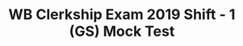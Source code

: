 ---
title: "WB Clerkship Exam 2019 Shift - 1 (GS) Mock Test"
subject: "WB Clerkship"
topic: "General Studies(40 Questions)"
questions:
  - question: "Mahatma Gandhi had first started his non-violent non-cooperation movement in"
    options:
      - "UK"
      - "South Africa"
      - "India"
      - "Zimbabwe"
    answer: "South Africa"

  - question: "The India-Bangladesh Border is guarded on the Indian side by"
    options:
      - "The Indian Army"
      - "Border Security Forces (BSF)"
      - "CRPF"
      - "Indo-Tibetan Border Police"
    answer: "Border Security Forces (BSF)"

  - question: "Which one of the following states of India has lost its special status due to abolition of Article 370?"
    options:
      - "Manipur"
      - "Jammu and Kashmir"
      - "Nagaland"
      - "Sikkim"
    answer: "Jammu and Kashmir"

  - question: "Mahatma Gandhi was assassinated on 30th January"
    options:
      - "1947"
      - "1948"
      - "1949"
      - "1950"
    answer: "1948"

  - question: "The Rafale deal relates to the acquisition of"
    options:
      - "helicopters"
      - "fighter planes"
      - "submarines"
      - "long range missiles"
    answer: "fighter planes"

  - question: "Gautam Buddha was born in"
    options:
      - "Kapilavastu"
      - "Sarnath"
      - "Bodh Gaya"
      - "Lumbini"
    answer: "Lumbini"

  - question: "Vidyasagar's birthplace 'Birsingha' village is in"
    options:
      - "Hooghly district"
      - "Nadia district"
      - "West Medinipur district"
      - "Howrah district"
    answer: "West Medinipur district"

  - question: "Who among the following persons is a Boxer?"
    options:
      - "Dibyendu Barua"
      - "Chand Ram"
      - "Manju Rani"
      - "Dipa Karmakar"
    answer: "Manju Rani"

  - question: "Jaideep Mukherjee represented India in"
    options:
      - "Tennis"
      - "Badminton"
      - "Cricket"
      - "Football"
    answer: "Tennis"

  - question: "Which one of the following rivers does not flow across the India-Bangladesh border?"
    options:
      - "The Ganges"
      - "Teesta"
      - "Atrayee"
      - "Damodar"
    answer: "Damodar"

  - question: "Which one of the following items is sought to be banned for protection of environment?"
    options:
      - "Jute bags"
      - "Plastic bags"
      - "Paper bags"
      - "Cloth bags"
    answer: "Plastic bags"

  - question: "Which one of the following states is not a Member of SAARC?"
    options:
      - "Bangladesh"
      - "Myanmar"
      - "Sri Lanka"
      - "Nepal"
    answer: "Myanmar"

  - question: "Which one of the following is not an independent state?"
    options:
      - "Australia"
      - "Scotland"
      - "Belgium"
      - "Spain"
    answer: "Scotland"

  - question: "S-400 missiles are being acquired from"
    options:
      - "Sweden"
      - "UK"
      - "Russia"
      - "USA"
    answer: "Russia"

  - question: "President Donald Trump succeeded"
    options:
      - "Bill Clinton"
      - "Barack Obama"
      - "Colin Powell"
      - "George Bush Jr."
    answer: "Barack Obama"

  - question: "Who is the present President of France?"
    options:
      - "Nicolas Sarkozy"
      - "Jean Monnet"
      - "Emmanuel Macron"
      - "Francois Hollande"
    answer: "Emmanuel Macron"

  - question: "Lionel Messi hails from"
    options:
      - "Brazil"
      - "Argentina"
      - "Bolivia"
      - "Portugal"
    answer: "Argentina"

  - question: "The Magsaysay Award (2019) in Journalism was given to"
    options:
      - "Swapan Dasgupta"
      - "Raveesh Kumar"
      - "Arnab Goswami"
      - "Ravindra Kumar"
    answer: "Raveesh Kumar"

  - question: "Who among the following was awarded the Nobel Prize in Literature in 2019?"
    options:
      - "Peter Handke"
      - "Bob Dylan"
      - "Olga Tokarczuk"
      - "Salman Rushdie"
    answer: "Peter Handke"

  - question: "Except Hong Kong, how many other Special Administrative Regions (SARs) are there in China?"
    options:
      - "2"
      - "1"
      - "3"
      - "None of the above"
    answer: "1"

  - question: "Which of the following team won the Cricket World Cup in 2019?"
    options:
      - "South Africa"
      - "England"
      - "New Zealand"
      - "India"
    answer: "England"

  - question: "The 2016 Olympic games were held in"
    options:
      - "London"
      - "Rio-de-Janeiro"
      - "Moscow"
      - "Mexico City"
    answer: "Rio-de-Janeiro"

  - question: "How many seats are there in Lok Sabha?"
    options:
      - "540"
      - "543"
      - "545"
      - "550"
    answer: "545"

  - question: "Who is currently the Chairman of IMF?"
    options:
      - "Christine Lagarde"
      - "Kristalina Georgieva"
      - "Jean Claude Juncker"
      - "Donald Tusk"
    answer: "Kristalina Georgieva"

  - question: "The UN Human Rights Commission has its headquarters in"
    options:
      - "Geneva"
      - "Washington"
      - "Paris"
      - "London"
    answer: "Geneva"

  - question: "Before becoming the president of India, Pranab Mukherjee never held the post of"
    options:
      - "Defence Minister"
      - "Finance Minister"
      - "Minister for Railways"
      - "Minister for External Affairs"
    answer: "Minister for Railways"

  - question: "The battle of Plassey was fought in"
    options:
      - "1757"
      - "1758"
      - "1857"
      - "1858"
    answer: "1757"

  - question: "The first Asian games were held in"
    options:
      - "Jakarta"
      - "New Delhi"
      - "Colombo"
      - "Bangkok"
    answer: "New Delhi"

  - question: "The Easter Sunday suicide bombings in 2019 had taken place in"
    options:
      - "Christ Church"
      - "Colombo"
      - "Bradford"
      - "Jerusalem"
    answer: "Colombo"

  - question: "Who is the author of the book 'The Third Pillar'?"
    options:
      - "Amartya Sen"
      - "Padma Desai"
      - "Raghuram Rajan"
      - "Jagdish Bhagwati"
    answer: "Raghuram Rajan"

  - question: "Who won the World Championship in Badminton (women's single) in 2019?"
    options:
      - "Sania Mirza"
      - "Saina Nehwal"
      - "P. V. Sindhu"
      - "Nozomi Okuhara"
    answer: "P. V. Sindhu"

  - question: "Khudiram Bose was hanged in"
    options:
      - "Medinipur"
      - "Dum Dum Central Jail"
      - "Muzaffarpur"
      - "Presidency Jail, Kolkata"
    answer: "Muzaffarpur"

  - question: "Where does the Dalai Lama live?"
    options:
      - "Mussoorie"
      - "Rumtek Monastery"
      - "Tawang"
      - "Mcleodganj, Dharamshala"
    answer: "Mcleodganj, Dharamshala"

  - question: "How many districts are there in West Bengal?"
    options:
      - "21"
      - "19"
      - "24"
      - "22"
    answer: "24"

  - question: "Balakot is in"
    options:
      - "India's north-east"
      - "Pakistan's north-west"
      - "Afghanistan"
      - "Iran-Afghanistan border"
    answer: "Pakistan's north-west"

  - question: "Fiji is in"
    options:
      - "the Asia-Pacific region"
      - "the North Atlantic region"
      - "North Africa"
      - "South America"
    answer: "the Asia-Pacific region"

  - question: "Which one of the following is not a Union Territory?"
    options:
      - "Chandigarh"
      - "Andaman and Nicobar Islands"
      - "Puducherry"
      - "Tripura"
    answer: "Tripura"

  - question: "The Howdy Modi programme was held in"
    options:
      - "Los Angeles"
      - "New York"
      - "Houston"
      - "Washington"
    answer: "Houston"

  - question: "Who among the following persons was not a famous sculptor?"
    options:
      - "Jogen Chowdhury"
      - "Nandalal Bose"
      - "Ramkinkar Baij"
      - "Tarasankar Bandhopadhyay"
    answer: "Tarasankar Bandhopadhyay"

  - question: "Greta Thunberg is"
    options:
      - "an Actor"
      - "a Tennis player"
      - "an Environmental activist"
      - "a Human Rights activist"
    answer: "an Environmental activist"

---